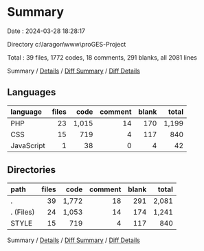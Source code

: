 # Summary

Date : 2024-03-28 18:28:17

Directory c:\\laragon\\www\\proGES-Project

Total : 39 files,  1772 codes, 18 comments, 291 blanks, all 2081 lines

Summary / [Details](details.md) / [Diff Summary](diff.md) / [Diff Details](diff-details.md)

## Languages
| language | files | code | comment | blank | total |
| :--- | ---: | ---: | ---: | ---: | ---: |
| PHP | 23 | 1,015 | 14 | 170 | 1,199 |
| CSS | 15 | 719 | 4 | 117 | 840 |
| JavaScript | 1 | 38 | 0 | 4 | 42 |

## Directories
| path | files | code | comment | blank | total |
| :--- | ---: | ---: | ---: | ---: | ---: |
| . | 39 | 1,772 | 18 | 291 | 2,081 |
| . (Files) | 24 | 1,053 | 14 | 174 | 1,241 |
| STYLE | 15 | 719 | 4 | 117 | 840 |

Summary / [Details](details.md) / [Diff Summary](diff.md) / [Diff Details](diff-details.md)
